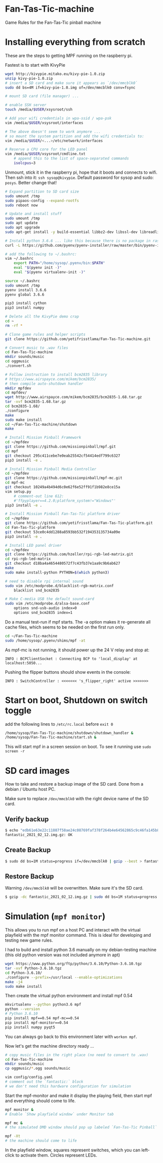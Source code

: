 # Fan-Tas-Tic-machine
Game Rules for the Fan-Tas-Tic pinball machine

# Installing everything from scratch
These are the steps to getting MPF running on the raspberry pi.

Fastest is to start with KivyPie

```bash
wget http://kivypie.mitako.eu/kivy-pie-1.0.zip
unzip kivy-pie-1.0.zip
# insert a SD card and make sure it appears as `/dev/mmcblk0`
sudo dd bs=4M if=kivy-pie-1.0.img of=/dev/mmcblk0 conv=fsync

# mount SD card (file manager) ...

# enable SSH server
touch /media/$USER/xsysroot/ssh

# Add your wifi credentials in wpa-ssid / wpa-psk
vim /media/$USER/xsysroot/interfaces

# The above doesn't seem to work anymore ...
# so mount the system partition and add the wifi credentials to:
vim /media/$USER/<...>/etc/network/interfaces

# Reserve a CPU core for the LED panel
vim /media/$USER/xsysroot/cmdline.txt
    # append this to the list of space-separated commands
    isolcpus=3
```

Unmount, stick it in the raspberry pi, hope that it boots and connects to wifi. Then ssh into it: `ssh sysop@kivypie`.
Default password for sysop and sudo: `posys`. Better change that!

```bash
# Expand partition to SD card size
sudo umount /tmp
sudo pipaos-config --expand-rootfs
sudo reboot now

# Update and install stuff
sudo umount /tmp
sudo apt update
sudo apt upgrade
sudo apt-get install -y build-essential libbz2-dev libssl-dev libreadline-dev libsqlite3-dev tk-dev libpng-dev libfreetype6-dev libncurses5-dev sox

# Install python 3.6.6 ... like this because there is no package in raspian :(
curl -L https://github.com/pyenv/pyenv-installer/raw/master/bin/pyenv-installer | bash

# add the following to ~/.bashrc:
vim ~/.bashrc
    export PATH="/home/sysop/.pyenv/bin:$PATH"
    eval "$(pyenv init -)"
    eval "$(pyenv virtualenv-init -)"

source ~/.bashrc
sudo umount /tmp
pyenv install 3.6.6
pyenv global 3.6.6

pip3 install cython
pip3 install numpy

# Delete all the KivyPie demo crap
cd ~
rm -rf *

# Clone game rules and helper scripts
git clone https://github.com/yetifrisstlama/Fan-Tas-Tic-machine.git

# Convert music to .wav files
cd Fan-Tas-Tic-machine
mkdir sounds/music
cd oggmusic
./convert.sh

# Follow instruction to install bcm2835 library
# https://www.airspayce.com/mikem/bcm2835/
# then compile auto-shutdown handler
mkdir mpfdev
cd mpfdev/
wget http://www.airspayce.com/mikem/bcm2835/bcm2835-1.68.tar.gz
tar -xvf bcm2835-1.68.tar.gz
cd bcm2835-1.68/
./configure
make
sudo make install
cd ~/Fan-Tas-Tic-machine/shutdown
make

# Install Mission Pinball Framework
cd ~/mpfdev
git clone https://github.com/missionpinball/mpf.git
cd mpf
git checkout 295c411cebe7e0eab25542cf54414edf799c6327
pip3 install -e .

# Install Mission Pinball Media Controller
cd ~/mpfdev
git clone https://github.com/missionpinball/mpf-mc.git
cd mpf-mc
git checkout 10249a4b494d6c0e62f6e52ff91f1b982e8ce15a
vim setup.py
    # comment-out line 612:
    #'ffpyplayer==4.2.0;platform_system!="Windows"'
pip3 install -e .

# Install Mission Pinball Fan-Tas-Tic platform driver
cd ~/mpfdev
git clone https://github.com/yetifrisstlama/Fan-Tas-Tic-platform.git
cd Fan-Tas-Tic-platform
git checkout 53ce0c4dd1288a8593bb532f194353135734a09e
pip3 install -e .

# Install LED panel driver
cd ~/mpfdev
git clone https://github.com/hzeller/rpi-rgb-led-matrix.git
cd rpi-rgb-led-matrix
git checkout d18ba4a4654480572f7c43fb37e1aa9c9b6ab627
make
sudo make install-python PYTHON=$(which python3)

# need to disable rpi internal sound
sudo vim /etc/modprobe.d/blacklist-rgb-matrix.conf
    blacklist snd_bcm2835

# Make C-media USB the default sound-card
sudo vim /etc/modprobe.d/alsa-base.conf
    options snd-usb-audio index=0
    options snd_bcm2835 index=1
```

Do a manual test-run if mpf starts. The -a option makes it re-generate all cache files, which seems to be needed on the first run only.

```bash
cd ~/Fan-Tas-Tic-machine
sudo /home/sysop/.pyenv/shims/mpf -at
```

As mpf-mc is not running, it should power up the 24 V relay and stop at:

```
INFO : BCPClientSocket : Connecting BCP to 'local_display' at localhost:5050...
```

Pushing the flipper buttons should show events in the console:

```
INFO : SwitchController : <<<<<<< 's_flipper_right' active >>>>>>>
```

# Start on boot, Shutdown on switch toggle
add the following lines to `/etc/rc.local` before `exit 0`

```bash
/home/sysop/Fan-Tas-Tic-machine/shutdown/shutdown_handler &
/home/sysop/Fan-Tas-Tic-machine/start.sh &
```

This will start mpf in a screen session on boot. To see it running use `sudo screen -r`

# SD card images
How to take and restore a backup image of the SD card. Done from a debian / Ubuntu host PC.

Make sure to replace `/dev/mmcblk0` with the right device name of the SD card.

## Verify backup

```bash
$ echo "edb61e63e22c11887f58ae24c08769faf378f264b4e64562865c9c46fa145b87  fantastic_2021_02_12.img.gz" | sha256sum -c
fantastic_2021_02_12.img.gz: OK
```

## Create Backup

```bash
$ sudo dd bs=1M status=progress if=/dev/mmcblk0 | gzip --best > fantastic_2021_02_12.img.gz
```

## Restore Backup

Warning `/dev/mmcblk0` will be overwritten. Make sure it's the SD card.

```bash
$ gzip -dc fantastic_2021_02_12.img.gz | sudo dd bs=1M status=progress of=/dev/mmcblk0
```

# Simulation (`mpf monitor`)
This allows you to run mpf on a host PC and interact with the virtual playfield with the mpf monitor command. This is ideal for developing and testing new game rules.

I had to build and install python 3.6 manually on my debian-testing machine (this old python version was not included anymore in apt)

```bash
wget https://www.python.org/ftp/python/3.6.10/Python-3.6.10.tgz
tar -xvf Python-3.6.10.tgz
cd Python-3.6.10/
./configure --prefix=/usr/local --enable-optimizations
make -j4
sudo make install
```

Then create the virtual python environment and install mpf 0.54

```bash
mkvirtualenv --python python3.6 mpf
python --version
# Python 3.6.10
pip install mpf==0.54 mpf-mc==0.54
pip install mpf-monitor==0.54
pip install numpy pyqt5
```

You can always go back to this environment later with `workon mpf`.

Now let's get the machine directory ready ...

```bash
# copy music files in the right place (no need to convert to .wav)
cd Fan-Tas-Tic-machine
mkdir sounds/music
cp oggmusic/*.ogg sounds/music

vim config/config.yaml
# comment out the `fantastic:` block
# we don't need this hardware configuration for simulation
```

Start the mpf-monitor and make it display the playing field, then start mpf and everything should come to life.

```bash
mpf monitor &
# Enable `Show playfield window` under Monitor tab

mpf mc &
# the simulated DMD window should pop up labeled `Fan-Tas-Tic Pinball`

mpf -Xt
# the machine should come to life
```

In the playfield window, squares represent switches, which you can left-click to activate them. Circles represent LEDs.
